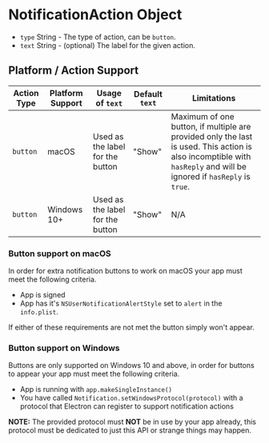 # NotificationAction Object

* `type` String - The type of action, can be `button`.
* `text` String - (optional) The label for the given action.

## Platform / Action Support

| Action Type | Platform Support | Usage of `text` | Default `text` | Limitations |
|-------------|------------------|-----------------|----------------|-------------|
| `button`    | macOS            | Used as the label for the button | "Show" | Maximum of one button, if multiple are provided only the last is used.  This action is also incomptible with `hasReply` and will be ignored if `hasReply` is `true`. |
| `button`    | Windows 10+      | Used as the label for the button | "Show" | N/A |

### Button support on macOS

In order for extra notification buttons to work on macOS your app must meet the
following criteria.

* App is signed
* App has it's `NSUserNotificationAlertStyle` set to `alert` in the `info.plist`.

If either of these requirements are not met the button simply won't appear.

### Button support on Windows

Buttons are only supported on Windows 10 and above, in order for buttons to appear
your app must meet the following criteria.

* App is running with `app.makeSingleInstance()`
* You have called `Notification.setWindowsProtocol(protocol)` with a protocol that Electron can register to support notification actions

**NOTE:** The provided protocol must **NOT** be in use by your app already,
this protocol must be dedicated to just this API or strange things may happen.